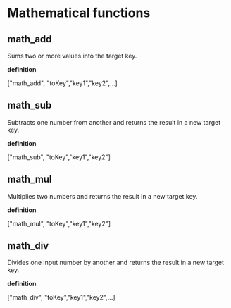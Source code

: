 # Mathematical functions

## math_add

Sums two or more values into the target key.

**definition**

["math_add", "toKey","key1","key2",...]

## math_sub

Subtracts one number from another and returns the result in a new target key.

**definition**

["math_sub", "toKey","key1","key2"]

## math_mul

Multiplies two numbers and returns the result in a new target key.

**definition**

["math_mul", "toKey","key1","key2"]

## math_div

Divides one input number by another and returns the result in a new target key.

**definition**

["math_div", "toKey","key1","key2",...]